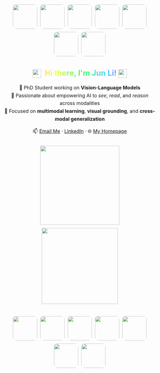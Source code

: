 <div style="max-width: 1000px; margin: 40px auto; display: flex; justify-content: center; flex-wrap: wrap; gap: 10px;">
  <img src="https://media.giphy.com/media/x2HFtTHSEQZF5buQZl/giphy.gif" width="80" style="border-radius: 10px;" />
  <img src="https://media.giphy.com/media/ZCEm8QHtvNpRraaQaF/giphy.gif" width="80" style="border-radius: 10px;" />
  <img src="https://media.giphy.com/media/ce8rmh19Oao7te2mIW/giphy.gif" width="80" style="border-radius: 10px;" />
  <img src="https://media.giphy.com/media/Zf12dIijlwhaDpjtsb/giphy.gif" width="80" style="border-radius: 10px;" />
  <img src="https://media.giphy.com/media/SsJUiJZlKhu6zm1icy/giphy.gif" width="80" style="border-radius: 10px;" />
  <img src="https://media.giphy.com/media/a79NtRFHWAHFhS9e05/giphy.gif" width="80" style="border-radius: 10px;" />
  <img src="https://media.giphy.com/media/Dp3c9BedSVYnS1kIEn/giphy.gif" width="80" style="border-radius: 10px;" />
</div>

<!-- 彩色渐变标题 -->
<h2 style="
  font-size: 1.8em;
  text-align: center;
  margin: 20px auto;
  background: linear-gradient(90deg, #ff4d4d, #ffa64d, #ffff4d, #4dff4d, #4dd2ff, #b84dff, #ff4dd2);
  -webkit-background-clip: text;
  -webkit-text-fill-color: transparent;
">
  <img src="https://user-images.githubusercontent.com/74038190/226127923-0e8b7792-7b3c-462b-951b-63c96ba1a5af.gif" width="28" style="vertical-align: middle;" />
  &nbsp;Hi there, I'm <strong>Jun Li</strong>! 
  <img src="https://github.com/Anmol-Baranwal/Cool-GIFs-For-GitHub/assets/74038190/e4f28204-ea88-4364-a321-8330c3fbde6a" width="28" style="vertical-align: middle;" />
</h2>

<!-- 简介文字 -->
<p style="text-align: center; font-size: 16px; line-height: 1.6;">
  🌱 PhD Student working on <strong>Vision-Language Models</strong><br>
  💖 Passionate about empowering AI to <em>see</em>, <em>read</em>, and <em>reason</em> across modalities<br>
  🔭 Focused on <strong>multimodal learning</strong>, <strong>visual grounding</strong>, and <strong>cross-modal generalization</strong>
</p>

<!-- 联系方式 -->
<p style="text-align: center; font-size: 16px;">
  📫 <a href="mailto:june.li@tum.de">Email Me</a> · 
  <a href="https://www.linkedin.com/in/jun-li-657295290/">LinkedIn</a> · 
  🌐 <a href="https://lijunrio.github.io/junli/">My Homepage</a>
</p>

<!-- 结尾 GIF 展示图 -->
<div style="display: flex; justify-content: center; gap: 10px; flex-wrap: wrap; margin: 32px auto;">
  <img src="https://user-images.githubusercontent.com/74038190/212744275-c56a72c2-50b1-45e2-a693-d19d40357766.gif" width="260" />
  <img src="https://github.com/Anmol-Baranwal/Cool-GIFs-For-GitHub/assets/74038190/491e3e44-11a0-487a-b07b-717f677bbe4a" width="250" />
</div>

<div style="max-width: 1000px; margin: 40px auto; display: flex; justify-content: center; flex-wrap: wrap; gap: 10px;">
  <img src="https://media.giphy.com/media/Ftdpb9jJsSwQ7vdYuH/giphy.gif" width="80" style="border-radius: 10px;" />
  <img src="https://media.giphy.com/media/TePVAGJDMNavD9I3m1/giphy.gif" width="80" style="border-radius: 10px;" />
  <img src="https://media.giphy.com/media/hvBHpNT13ekIQb98Mf/giphy.gif" width="80" style="border-radius: 10px;" />
  <img src="https://media.giphy.com/media/FhZUbztsnfbcOQbHF3/giphy.gif" width="80" style="border-radius: 10px;" />
  <img src="https://media.giphy.com/media/XX7Ur9c7MSVwD3BcVD/giphy.gif" width="80" style="border-radius: 10px;" />
  <img src="https://media.giphy.com/media/nUxGT7uQSAln7jXA7q/giphy.gif" width="80" style="border-radius: 10px;" />
  <img src="https://media.giphy.com/media/mbiMl0NnYGnGo9lUKw/giphy.gif" width="80" style="border-radius: 10px;" />
  
</div>


